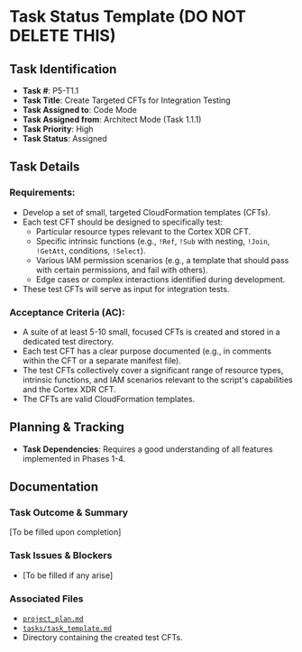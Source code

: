 # Task Status Template (DO NOT DELETE THIS)

## Task Identification
- **Task #**: P5-T1.1
- **Task Title**: Create Targeted CFTs for Integration Testing
- **Task Assigned to**: Code Mode
- **Task Assigned from**: Architect Mode (Task 1.1.1)
- **Task Priority**: High
- **Task Status**: Assigned

## Task Details
### Requirements:
- Develop a set of small, targeted CloudFormation templates (CFTs).
- Each test CFT should be designed to specifically test:
    - Particular resource types relevant to the Cortex XDR CFT.
    - Specific intrinsic functions (e.g., `!Ref`, `!Sub` with nesting, `!Join`, `!GetAtt`, conditions, `!Select`).
    - Various IAM permission scenarios (e.g., a template that should pass with certain permissions, and fail with others).
    - Edge cases or complex interactions identified during development.
- These test CFTs will serve as input for integration tests.

### Acceptance Criteria (AC):
- A suite of at least 5-10 small, focused CFTs is created and stored in a dedicated test directory.
- Each test CFT has a clear purpose documented (e.g., in comments within the CFT or a separate manifest file).
- The test CFTs collectively cover a significant range of resource types, intrinsic functions, and IAM scenarios relevant to the script's capabilities and the Cortex XDR CFT.
- The CFTs are valid CloudFormation templates.

## Planning & Tracking
- **Task Dependencies**: Requires a good understanding of all features implemented in Phases 1-4.

## Documentation
### Task Outcome & Summary
[To be filled upon completion]

### Task Issues & Blockers
- [To be filled if any arise]

### Associated Files
- [`project_plan.md`](project_plan.md)
- [`tasks/task_template.md`](tasks/task_template.md)
- Directory containing the created test CFTs.